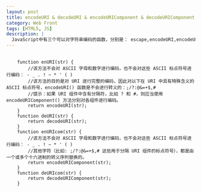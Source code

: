 ```yaml
---
layout: post
title: encodeURI & decodeURI & encodeURIComponent & decodeURIComponent
category: Web Front
tags: [HTML5, JS]
description: |
  JavaScript中有三个可以对字符串编码的函数，分别是： escape,encodeURI,encodeURIComponent，相应3个解码函数：unescape,decodeURI,decodeURIComponent 。
---
```


<pre>
    <code>
    function enURI(str) {
        //该方法不会对 ASCII 字母和数字进行编码，也不会对这些 ASCII 标点符号进行编码： - _ . ! ~ * ' ( )
        //该方法的目的是对 URI 进行完整的编码，因此对以下在 URI 中具有特殊含义的 ASCII 标点符号，encodeURI() 函数是不会进行转义的：;/?:@&=+$,#
        //提示：如果 URI 组件中含有分隔符，比如 ? 和 #，则应当使用 encodeURIComponent() 方法分别对各组件进行编码。
        return encodeURI(str);
    }
    function deURI(str) {
        return decodeURI(str);
    }
    function enURIcom(str) {
        //该方法不会对 ASCII 字母和数字进行编码，也不会对这些 ASCII 标点符号进行编码： - _ . ! ~ * ' ( )
        //其他字符（比如: ;/?:@&=+$,# 这些用于分隔 URI 组件的标点符号），都是由一个或多个十六进制的转义序列替换的。
        return encodeURIComponent(str);
    }
    function deURIcom(str) {
        return decodeURIComponent(str);
    }
    </code>
</pre>

